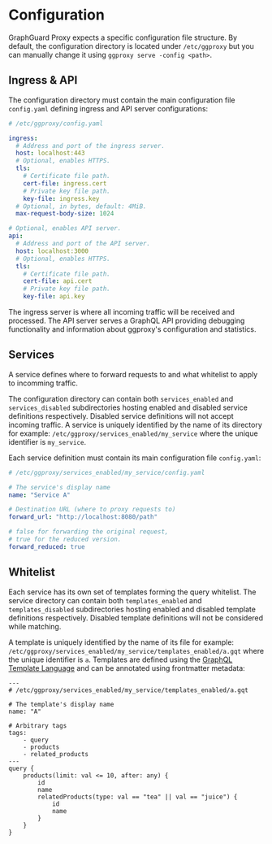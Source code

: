 # Configuration

GraphGuard Proxy expects a specific configuration file structure. By default, the configuration directory is located under `/etc/ggproxy` but you can manually change it using `ggproxy serve -config <path>`.

## Ingress & API

The configuration directory must contain the main configuration file `config.yaml` defining ingress and API server configurations:

```yaml
# /etc/ggproxy/config.yaml

ingress:
  # Address and port of the ingress server.
  host: localhost:443
  # Optional, enables HTTPS.
  tls:
    # Certificate file path.
    cert-file: ingress.cert
    # Private key file path.
    key-file: ingress.key
  # Optional, in bytes, default: 4MiB.
  max-request-body-size: 1024

# Optional, enables API server.
api:
  # Address and port of the API server.
  host: localhost:3000
  # Optional, enables HTTPS.
  tls:
    # Certificate file path.
    cert-file: api.cert
    # Private key file path.
    key-file: api.key
```

The ingress server is where all incoming traffic will be received and processed.
The API server serves a GraphQL API providing debugging functionality and information about ggproxy's configuration and statistics.

## Services

A service defines where to forward requests to and what whitelist to apply to incomming traffic.

The configuration directory can contain both `services_enabled` and `services_disabled` subdirectories hosting enabled and disabled service definitions respectively. Disabled service definitions will not accept incoming traffic. A service is uniquely identified by the name of its directory for example: `/etc/ggproxy/services_enabled/my_service` where the unique identifier is `my_service`.

Each service definition must contain its main configuration file `config.yaml`:

```yaml
# /etc/ggproxy/services_enabled/my_service/config.yaml

# The service's display name
name: "Service A"

# Destination URL (where to proxy requests to)
forward_url: "http://localhost:8080/path"

# false for forwarding the original request,
# true for the reduced version.
forward_reduced: true
```

## Whitelist

Each service has its own set of templates forming the query whitelist. The service directory can contain both `templates_enabled` and `templates_disabled` subdirectories hosting enabled and disabled template definitions respectively.
Disabled template definitions will not be considered while matching.

A template is uniquely identified by the name of its file for example: `/etc/ggproxy/services_enabled/my_service/templates_enabled/a.gqt` where the unique identifier is `a`.
Templates are defined using the [GraphQL Template Language](gqt) and can be annotated using frontmatter metadata:

```
---
# /etc/ggproxy/services_enabled/my_service/templates_enabled/a.gqt

# The template's display name
name: "A"

# Arbitrary tags
tags:
    - query
    - products
    - related_products
---
query {
    products(limit: val <= 10, after: any) {
        id
        name
        relatedProducts(type: val == "tea" || val == "juice") {
            id
            name
        }
    }
}
```

